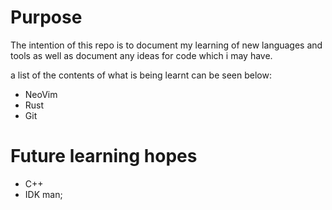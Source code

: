 # Purpose

The intention of this repo is to document my learning of new languages and tools as well as document any ideas for code which i may have.

a list of the contents of what is being learnt can be seen below:

- NeoVim
- Rust
- Git

# Future learning hopes

- C++
- IDK man;

